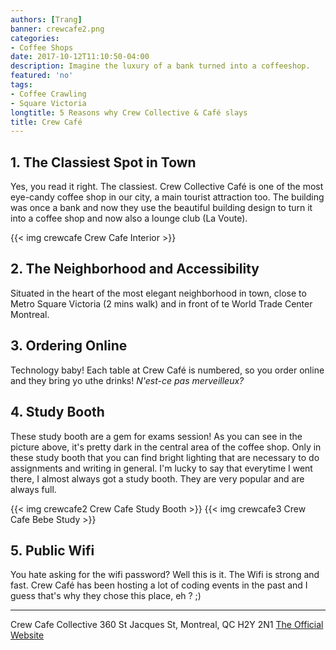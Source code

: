 ```yaml
---
authors: [Trang]
banner: crewcafe2.png
categories:
- Coffee Shops
date: 2017-10-12T11:10:50-04:00
description: Imagine the luxury of a bank turned into a coffeeshop.
featured: 'no'
tags:
- Coffee Crawling
- Square Victoria
longtitle: 5 Reasons why Crew Collective & Café slays
title: Crew Café
---
```


## 1. The Classiest Spot in Town 

Yes, you read it right. The classiest. Crew Collective Café is one of the most eye-candy coffee shop in our city, a main tourist attraction too. The building was once a bank and now they use the beautiful building design to turn it into a coffee shop and now also a lounge club (La Voute). 

{{< img crewcafe Crew Cafe Interior >}}

## 2. The Neighborhood and Accessibility 

Situated in the heart of the most elegant neighborhood in town, close to Metro Square Victoria (2 mins walk) and in front of te World Trade Center Montreal. 

## 3. Ordering Online 

Technology baby! Each table at Crew Café is numbered, so you order online and they bring yo uthe drinks! *N'est-ce pas merveilleux?* 

## 4. Study Booth 

These study booth are a gem for exams session! As you can see in the picture above, it's pretty dark in the central area of the coffee shop. Only in these study booth that you can find bright lighting that are necessary to do assignments and writing in general. I'm lucky to say that everytime I went there, I almost always got a study booth. They are very popular and are always full. 

{{< img crewcafe2 Crew Cafe Study Booth >}}
{{< img crewcafe3 Crew Cafe Bebe Study >}}

## 5. Public Wifi 

You hate asking for the wifi password? Well this is it. The Wifi is strong and fast. Crew Café has been hosting a lot of coding events in the past and I guess that's why they chose this place, eh ? ;) 

---

Crew Cafe Collective 
360 St Jacques St, Montreal, QC H2Y 2N1
[The Official Website](http://crewcollectivecafe.com "Crew")